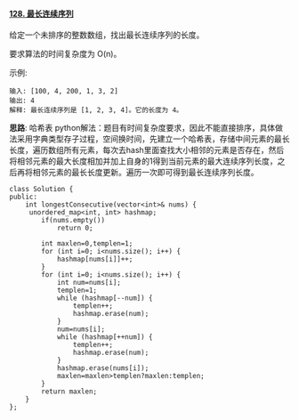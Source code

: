 #### [128. 最长连续序列](https://leetcode-cn.com/problems/longest-consecutive-sequence/)

给定一个未排序的整数数组，找出最长连续序列的长度。

要求算法的时间复杂度为 O(n)。

示例:

```
输入: [100, 4, 200, 1, 3, 2]
输出: 4
解释: 最长连续序列是 [1, 2, 3, 4]。它的长度为 4。
```
**思路**:
哈希表
python解法：题目有时间复杂度要求，因此不能直接排序，具体做法采用字典类型存子过程，空间换时间，先建立一个哈希表，存储中间元素的最长长度，遍历数组所有元素，每次去hash里面查找大小相邻的元素是否存在，然后将相邻元素的最大长度相加并加上自身的1得到当前元素的最大连续序列长度，之后再将相邻元素的最长长度更新。遍历一次即可得到最长连续序列长度。
```
class Solution {
public:
    int longestConsecutive(vector<int>& nums) {
     unordered_map<int, int> hashmap;
        if(nums.empty())
            return 0;
      
        int maxlen=0,templen=1;
        for (int i=0; i<nums.size(); i++) {
            hashmap[nums[i]]++;
        }
        for (int i=0; i<nums.size(); i++) {
            int num=nums[i];
            templen=1;
            while (hashmap[--num]) {
                templen++;
                hashmap.erase(num);
            }
            num=nums[i];
            while (hashmap[++num]) {
                templen++;
                hashmap.erase(num);
            }
            hashmap.erase(nums[i]);
            maxlen=maxlen>templen?maxlen:templen;
        }
        return maxlen;
    }
};
```

